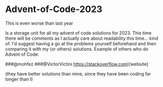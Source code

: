 # Advent-of-Code-2023
This is even worse than last year

Is a storage unit for all my advent of code solutions for 2023. This time there will be comments as I actually care about readability this time... kind of. I'd suggest having a go at the problems yourself beforehand and then comparing it with my (or others) solutions.
Example of others who do Advent of Code: 

###@mohfez
###@VictorVictini https://stackoverflow.com)[website]

(they have better solutions than mine, since they have been coding far longer than I)
